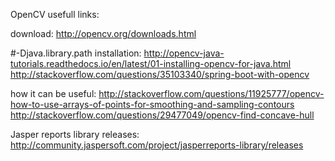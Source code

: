 OpenCV usefull links:

download: http://opencv.org/downloads.html

#-Djava.library.path
installation: http://opencv-java-tutorials.readthedocs.io/en/latest/01-installing-opencv-for-java.html
              http://stackoverflow.com/questions/35103340/spring-boot-with-opencv

how it can be useful: http://stackoverflow.com/questions/11925777/opencv-how-to-use-arrays-of-points-for-smoothing-and-sampling-contours
                      http://stackoverflow.com/questions/29477049/opencv-find-concave-hull
                      
                      
Jasper reports library releases: http://community.jaspersoft.com/project/jasperreports-library/releases